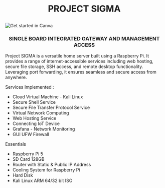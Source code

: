 <h1>
  <p align="center">
    PROJECT SIGMA
  </p>
</h1>

![Get started in Canva](https://github.com/fayasmh07/Project-SIGMA/assets/97302873/191ed6da-e6f5-4f12-b583-6341cacd0df5)

<h3>
  <p align="center">
    SINGLE BOARD INTEGRATED GATEWAY AND MANAGEMENT ACCESS
  </p>
</h3>

<p>
  Project SIGMA is a versatile home server built using a Raspberry Pi. It provides a range of internet-accessible services including web hosting, secure file storage, SSH access, and remote desktop functionality. Leveraging port forwarding, it ensures seamless and secure access from anywhere.

  Services Implemented :
  - Cloud Virtual Machine - Kali Linux
  - Secure Shell Service
  - Secure File Transfer Protocol Service
  - Virtual Network Computing
  - Web Hosting Service
  - Connecting IoT Device
  - Grafana - Network Monitoring
  - GUI UFW Firewall

  Essentials
  - Raspberry Pi 5
  - SD Card 128GB
  - Router with Static & Public IP Address
  - Cooling System for Raspberry Pi
  - Hard Disk
  - Kali Linux ARM 64/32 bit ISO
</p>
